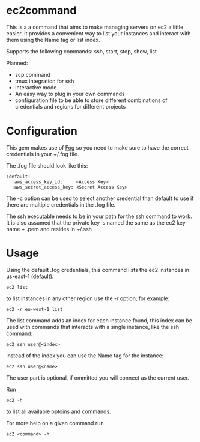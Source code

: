 ec2command
==========

This is a a command that aims to make managing servers on ec2 a little easier.
It provides a convenient way to list your instances and interact with 
them using the Name tag or list index.

Supports the following commands:
ssh, start, stop, show, list

Planned: 
* scp command
* tmux integration for ssh
* interactive mode. 
* An easy way to plug in your own commands
* configuration file to be able to store different combinations 
  of credentials and regions for different projects

Configuration
=============

This gem makes use of [Fog](https://github.com/fog/fog "Fog") so you need to make sure to have
the correct credentials in your ~/.fog file. 

The .fog file should look like this:

    :default:
      :aws_access_key_id:     <Access Key>
      :aws_secret_access_key: <Secret Access Key>

The -c option can be used to select another credential than default
to use if there are multiple credentials in the .fog file.

The ssh executable needs to be in your path for the ssh command
to work.
It is also assumed that the private key is named the same as the ec2 key name + .pem
and resides in ~/.ssh

Usage
=====

Using the default .fog credentials, this command lists the ec2 
instances in us-east-1 (default):

    ec2 list

to list instances in any other region use the -r option, for example:

    ec2 -r eu-west-1 list

The list command adds an index for each instance found, this index can
be used with commands that interacts with a single instance, like the 
ssh command:

    ec2 ssh user@<index>

instead of the index you can use the Name tag for the instance:

    ec2 ssh user@<name>

The user part is optional, if ommitted you will connect as the current user.

Run 

    ec2 -h 
    
to list all available optoins and commands.

For more help on a given command run 

    ec2 <command> -h
